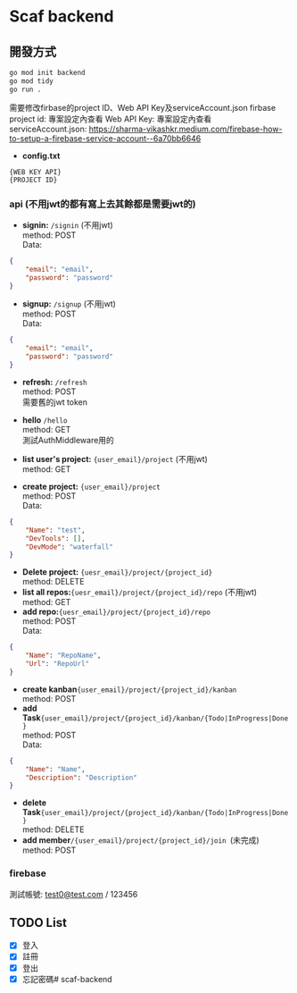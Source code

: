 # Scaf backend

## 開發方式

```bash
go mod init backend
go mod tidy
go run .
```
需要修改firbase的project ID、Web API Key及serviceAccount.json
firbase project id: 專案設定內查看
Web API Key: 專案設定內查看
serviceAccount.json: https://sharma-vikashkr.medium.com/firebase-how-to-setup-a-firebase-service-account--6a70bb6646

- **config.txt**
```
{WEB KEY API}
{PROJECT ID}
```

### api (不用jwt的都有寫上去其餘都是需要jwt的)
- **signin:** ```/signin``` (不用jwt)<br>
method: POST<br>
Data:
```json
{
    "email": "email",
    "password": "password"
}
```
- **signup:** ```/signup``` (不用jwt)<br>
method: POST<br>
Data:
```json
{
    "email": "email",
    "password": "password"
}
```
- **refresh:** ```/refresh```<br>
method: POST<br>
需要舊的jwt token

- **hello** ```/hello```<br>
method: GET<br>
測試AuthMiddleware用的

- **list user's project:** ```{user_email}/project``` (不用jwt)<br>
method: GET<br>
- **create project:** ```{user_email}/project```<br>
method: POST<br>
Data:
```json
{
    "Name": "test",
    "DevTools": [],
    "DevMode": "waterfall"
}
```
- **Delete project:** ```{uesr_email}/project/{project_id}```<br>
method: DELETE<br>
- **list all repos:**```{uesr_email}/project/{project_id}/repo``` (不用jwt)<br>
method: GET<br>
- **add repo:**```{uesr_email}/project/{project_id}/repo```<br>
method: POST<br>
Data:
```json
{
    "Name": "RepoName",
    "Url": "RepoUrl"
}
```
- **create kanban**```{user_email}/project/{project_id}/kanban```<br>
method: POST<br>
- **add Task**```{user_email}/project/{project_id}/kanban/{Todo|InProgress|Done}```<br>
method: POST<BR>
Data:
```json
{
    "Name": "Name",
    "Description": "Description"
}
```
- **delete Task**```{user_email}/project/{project_id}/kanban/{Todo|InProgress|Done}```<br>
method: DELETE<br>
- **add member**```/{user_email}/project/{project_id}/join ```(未完成)<br>
method: POST<br>


### firebase

測試帳號: test0@test.com / 123456 

## TODO List

- [x] 登入
- [X] 註冊 
- [X] 登出
- [X] 忘記密碼# scaf-backend
